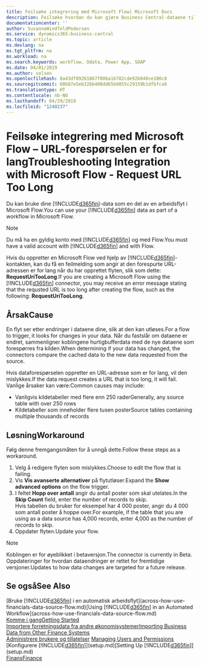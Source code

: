 ```yaml
---
title: Feilsøke integrering med Microsoft Flow| Microsoft Docs
description: Feilsøke hvordan du kan gjøre Business Central-dataene tilgjengelige som en datakilde og angi en OData-URL-adresse til webtjenestene dine for å utvikle automatisk arbeidsflyt.
documentationcenter: ''
author: SusanneWindfeldPedersen
ms.service: dynamics365-business-central
ms.topic: article
ms.devlang: na
ms.tgt_pltfrm: na
ms.workload: na
ms.search.keywords: workflow, Odata, Power App, SOAP
ms.date: 04/01/2019
ms.author: solsen
ms.openlocfilehash: 8a43df89261867f80ba16782cde92b040ce180c8
ms.sourcegitcommit: 60b87e5eb32bb408dd65b9855c29159b1dfbfca8
ms.translationtype: HT
ms.contentlocale: nb-NO
ms.lasthandoff: 04/29/2019
ms.locfileid: "1240237"
---
```

# <a name="troubleshooting-integration-with-microsoft-flow---request-url-too-long"></a><span data-ttu-id="0379c-103">Feilsøke integrering med Microsoft Flow – URL-forespørselen er for lang</span><span class="sxs-lookup"><span data-stu-id="0379c-103">Troubleshooting Integration with Microsoft Flow - Request URL Too Long</span></span>
<span data-ttu-id="0379c-104">Du kan bruke dine [!INCLUDE[d365fin](includes/d365fin_md.md)]-data som en del av en arbeidsflyt i Microsoft Flow.</span><span class="sxs-lookup"><span data-stu-id="0379c-104">You can use your [!INCLUDE[d365fin](includes/d365fin_md.md)] data as part of a workflow in Microsoft Flow.</span></span>  

> [!NOTE]  
>   <span data-ttu-id="0379c-105">Du må ha en gyldig konto med [!INCLUDE[d365fin](includes/d365fin_md.md)] og med Flow.</span><span class="sxs-lookup"><span data-stu-id="0379c-105">You must have a valid account with [!INCLUDE[d365fin](includes/d365fin_md.md)] and with Flow.</span></span>  

<span data-ttu-id="0379c-106">Hvis du oppretter en Microsoft Flow ved hjelp av [!INCLUDE[d365fin](includes/d365fin_md.md)]-kontakten, kan du få en feilmelding som angir at den forespurte URL-adressen er for lang når du har opprettet flyten, slik som dette: **RequestUriTooLong**.</span><span class="sxs-lookup"><span data-stu-id="0379c-106">If you are creating a Microsoft Flow using the [!INCLUDE[d365fin](includes/d365fin_md.md)] connector, you may receive an error message stating that the requsted URL is too long after creating the flow, such as the following: **RequestUriTooLong**.</span></span>

## <a name="cause"></a><span data-ttu-id="0379c-107">Årsak</span><span class="sxs-lookup"><span data-stu-id="0379c-107">Cause</span></span>
<span data-ttu-id="0379c-108">En flyt ser etter endringer i dataene dine, slik at den kan utløses.</span><span class="sxs-lookup"><span data-stu-id="0379c-108">For a flow to trigger, it looks for changes in your data.</span></span> <span data-ttu-id="0379c-109">Når du fastslår om dataene er endret, sammenligner koblingene hurtigbufferdata med de nye dataene som forespørres fra kilden.</span><span class="sxs-lookup"><span data-stu-id="0379c-109">When determining if your data has changed, the connectors compare the cached data to the new data requested from the source.</span></span>  

<span data-ttu-id="0379c-110">Hvis dataforespørselen oppretter en URL-adresse som er for lang, vil den mislykkes.</span><span class="sxs-lookup"><span data-stu-id="0379c-110">If the data request creates a URL that is too long, it will fail.</span></span> <span data-ttu-id="0379c-111">Vanlige årsaker kan være:</span><span class="sxs-lookup"><span data-stu-id="0379c-111">Common causes may include:</span></span>
- <span data-ttu-id="0379c-112">Vanligvis kildetabeller med flere enn 250 rader</span><span class="sxs-lookup"><span data-stu-id="0379c-112">Generally, any source table with over 250 rows</span></span>
- <span data-ttu-id="0379c-113">Kildetabeller som inneholder flere tusen poster</span><span class="sxs-lookup"><span data-stu-id="0379c-113">Source tables containing multiple thousands of records</span></span>

## <a name="workaround"></a><span data-ttu-id="0379c-114">Løsning</span><span class="sxs-lookup"><span data-stu-id="0379c-114">Workaround</span></span>
<span data-ttu-id="0379c-115">Følg denne fremgangsmåten for å unngå dette.</span><span class="sxs-lookup"><span data-stu-id="0379c-115">Follow these steps as a workaround.</span></span>
1. <span data-ttu-id="0379c-116">Velg å redigere flyten som mislykkes.</span><span class="sxs-lookup"><span data-stu-id="0379c-116">Choose to edit the flow that is failing.</span></span>
2. <span data-ttu-id="0379c-117">Vis **Vis avanserte alternativer** på flytutløser.</span><span class="sxs-lookup"><span data-stu-id="0379c-117">Expand the **Show advanced options** on the flow trigger.</span></span>
3. <span data-ttu-id="0379c-118">I feltet **Hopp over antall** angir du antall poster som skal utelates.</span><span class="sxs-lookup"><span data-stu-id="0379c-118">In the **Skip Count** field, enter the number of records to skip.</span></span>  
<span data-ttu-id="0379c-119">Hvis tabellen du bruker for eksempel har 4 000 poster, angir du 4 000 som antall poster å hoppe over.</span><span class="sxs-lookup"><span data-stu-id="0379c-119">For example, if the table that you are using as a data source has 4,000 records, enter 4,000 as the number of records to skip.</span></span>
4. <span data-ttu-id="0379c-120">Oppdater flyten.</span><span class="sxs-lookup"><span data-stu-id="0379c-120">Update your flow.</span></span>

> [!NOTE]  
> <span data-ttu-id="0379c-121">Koblingen er for øyeblikket i betaversjon.</span><span class="sxs-lookup"><span data-stu-id="0379c-121">The connector is currently in Beta.</span></span> <span data-ttu-id="0379c-122">Oppdateringer for hvordan dataendringer er rettet for fremtidige versjoner.</span><span class="sxs-lookup"><span data-stu-id="0379c-122">Updates to how data changes are targeted for a future release.</span></span>


## <a name="see-also"></a><span data-ttu-id="0379c-123">Se også</span><span class="sxs-lookup"><span data-stu-id="0379c-123">See Also</span></span>
<span data-ttu-id="0379c-124">[Bruke [!INCLUDE[d365fin](includes/d365fin_md.md)] i en automatisk arbeidsflyt](across-how-use-financials-data-source-flow.md)</span><span class="sxs-lookup"><span data-stu-id="0379c-124">[Using [!INCLUDE[d365fin](includes/d365fin_md.md)] in an Automated Workflow](across-how-use-financials-data-source-flow.md)</span></span>  
[<span data-ttu-id="0379c-125">Komme i gang</span><span class="sxs-lookup"><span data-stu-id="0379c-125">Getting Started</span></span>](product-get-started.md)  
[<span data-ttu-id="0379c-126">Importere forretningsdata fra andre økonomisystemer</span><span class="sxs-lookup"><span data-stu-id="0379c-126">Importing Business Data from Other Finance Systems</span></span>](across-import-data-configuration-packages.md)  
<span data-ttu-id="0379c-127">[Administrere brukere og tillatelser](ui-how-users-permissions.md)  </span><span class="sxs-lookup"><span data-stu-id="0379c-127">[Managing Users and Permissions](ui-how-users-permissions.md)  </span></span>  
<span data-ttu-id="0379c-128">[Konfigurere [!INCLUDE[d365fin](includes/d365fin_md.md)]](setup.md)</span><span class="sxs-lookup"><span data-stu-id="0379c-128">[Setting Up [!INCLUDE[d365fin](includes/d365fin_md.md)]](setup.md)</span></span>  
[<span data-ttu-id="0379c-129">Finans</span><span class="sxs-lookup"><span data-stu-id="0379c-129">Finance</span></span>](finance.md)  
